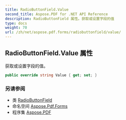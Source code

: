 ```yaml
---
title: RadioButtonField.Value
second_title: Aspose.PDF for .NET API Reference
description: RadioButtonField 属性。获取或设置字段的值
type: docs
weight: 70
url: /zh/net/aspose.pdf.forms/radiobuttonfield/value/
---
```

## RadioButtonField.Value 属性

获取或设置字段的值。

```csharp
public override string Value { get; set; }
```

### 另请参阅

* 类 [RadioButtonField](../)
* 命名空间 [Aspose.Pdf.Forms](../../../aspose.pdf.forms/)
* 程序集 [Aspose.PDF](../../../)